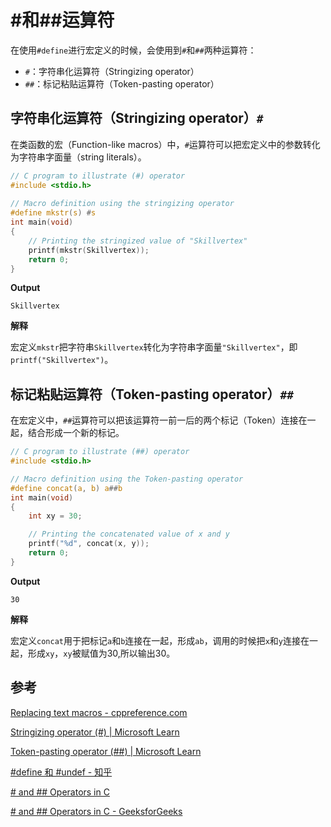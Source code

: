 # #和##运算符

在使用`#define`进行宏定义的时候，会使用到`#`和`##`两种运算符：

- `#`：字符串化运算符（Stringizing operator）
- `##`：标记粘贴运算符（Token-pasting operator）

## 字符串化运算符（Stringizing operator）`#`

在类函数的宏（Function-like macros）中，`#`运算符可以把宏定义中的参数转化为字符串字面量（string literals）。

```C
// C program to illustrate (#) operator 
#include <stdio.h> 
  
// Macro definition using the stringizing operator 
#define mkstr(s) #s 
int main(void) 
{ 
    // Printing the stringized value of "Skillvertex" 
    printf(mkstr(Skillvertex)); 
    return 0; 
}
```

**Output**

```
Skillvertex
```

**解释**

宏定义`mkstr`把字符串`Skillvertex`转化为字符串字面量`"Skillvertex"`，即`printf("Skillvertex")`。

## 标记粘贴运算符（Token-pasting operator）`##`

在宏定义中，`##`运算符可以把该运算符一前一后的两个标记（Token）连接在一起，结合形成一个新的标记。

```C
// C program to illustrate (##) operator 
#include <stdio.h> 

// Macro definition using the Token-pasting operator 
#define concat(a, b) a##b 
int main(void) 
{ 
	int xy = 30; 

	// Printing the concatenated value of x and y 
	printf("%d", concat(x, y)); 
	return 0; 
}
```

**Output**

```
30
```

**解释**

宏定义`concat`用于把标记`a`和`b`连接在一起，形成`ab`，调用的时候把`x`和`y`连接在一起，形成`xy`，`xy`被赋值为30,所以输出30。

## 参考

[Replacing text macros - cppreference.com](https://en.cppreference.com/w/c/preprocessor/replace#Predefined_macros)

[Stringizing operator (#) | Microsoft Learn](https://learn.microsoft.com/en-us/cpp/preprocessor/stringizing-operator-hash?view=msvc-170)

[Token-pasting operator (##) | Microsoft Learn](https://learn.microsoft.com/en-us/cpp/preprocessor/token-pasting-operator-hash-hash?view=msvc-170)

[#define 和 #undef - 知乎](https://zhuanlan.zhihu.com/p/680841499)

[# and ## Operators in C](https://www.skillvertex.com/blog/and-operators-in-c/)

[# and ## Operators in C - GeeksforGeeks](https://www.geeksforgeeks.org/stringizing-and-token-pasting-operators-in-c/)